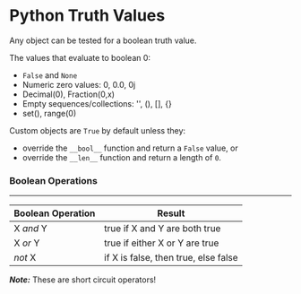 
# Python Truth Values

Any object can be tested for a boolean truth value.

The values that evaluate to boolean 0:
* `False` and `None`
* Numeric zero values: 0, 0.0, 0j
* Decimal(0), Fraction(0,x)
* Empty sequences/collections: '', (), [], {}
* set(), range(0)

Custom objects are `True` by default unless they:
* override the `__bool__` function and return a `False` value, or
* override the `__len__` function and return a length of `0`.


### Boolean Operations
---

| Boolean Operation | Result |
| --- | --- |
| X *and* Y | true if X and Y are both true |
| X *or* Y | true if either X or Y are true |
| *not* X | if X is false, then true, else false |

_**Note:**_ These are short circuit operators!

